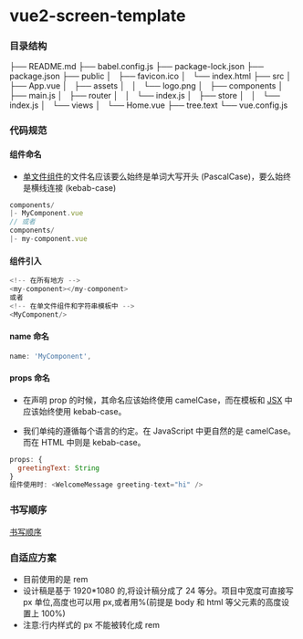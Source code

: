 # vue2-screen-template

### 目录结构

├── README.md
├── babel.config.js
├── package-lock.json
├── package.json
├── public
│   ├── favicon.ico
│   └── index.html
├── src
│   ├── App.vue
│   ├── assets
│   │   └── logo.png
│   ├── components
│   ├── main.js
│   ├── router
│   │   └── index.js
│   ├── store
│   │   └── index.js
│   └── views
│   └── Home.vue
├── tree.text
└── vue.config.js

### 代码规范

#### 组件命名

- [单文件组件](https://vue3js.cn/docs/zh/guide/single-file-component.html)的文件名应该要么始终是单词大写开头 (PascalCase)，要么始终是横线连接 (kebab-case)

```js
components/
|- MyComponent.vue
// 或者
components/
|- my-component.vue
```

#### 组件引入

```js
<!-- 在所有地方 -->
<my-component></my-component>
或者
<!-- 在单文件组件和字符串模板中 -->
<MyComponent/>
```

#### name 命名

```js
name: 'MyComponent',
```

#### props 命名

- 在声明 prop 的时候，其命名应该始终使用 camelCase，而在模板和 [JSX](https://vue3js.cn/docs/zh/guide/render-function.html#jsx) 中应该始终使用 kebab-case。

- 我们单纯的遵循每个语言的约定。在 JavaScript 中更自然的是 camelCase。而在 HTML 中则是 kebab-case。

```js
props: {
  greetingText: String
}
组件使用时: <WelcomeMessage greeting-text="hi" />
```

### 书写顺序

[书写顺序](https://vue3js.cn/docs/zh/style-guide/#%E4%BC%98%E5%85%88%E7%BA%A7-c-%E7%9A%84%E8%A7%84%E5%88%99-%E6%8E%A8%E8%8D%90-%E5%B0%86%E9%80%89%E6%8B%A9%E5%92%8C%E8%AE%A4%E7%9F%A5%E6%88%90%E6%9C%AC%E6%9C%80%E5%B0%8F%E5%8C%96)

### 自适应方案

- 目前使用的是 rem
- 设计稿是基于 1920\*1080 的,将设计稿分成了 24 等分。项目中宽度可直接写 px 单位,高度也可以用 px,或者用%(前提是 body 和 html 等父元素的高度设置上 100%)
- 注意:行内样式的 px 不能被转化成 rem
